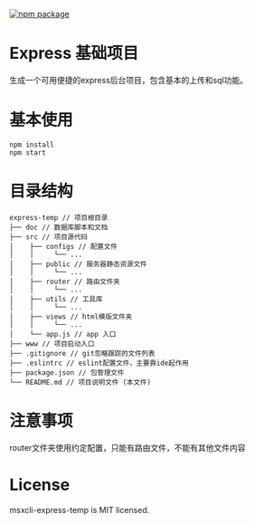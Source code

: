 [![npm package](https://img.shields.io/npm/v/msxcli-express-temp.svg)](https://www.npmjs.com/package/msxcli-express-temp)

# Express 基础项目
生成一个可用便捷的express后台项目，包含基本的上传和sql功能。

# 基本使用

```shell
npm install
npm start
```

# 目录结构

    express-temp // 项目根目录
    ├── doc // 数据库脚本和文档
    ├── src // 项目源代码
    │    ├── configs // 配置文件
    │    │     └── ...
    │    ├── public // 服务器静态资源文件
    │    │     └── ...
    │    ├── router // 路由文件夹
    │    │     └── ...
    │    ├── utils // 工具库
    │    │     └── ...
    │    ├── views // html模版文件夹
    │    │     └── ...
    │    └── app.js // app 入口
    ├── www // 项目启动入口
    ├── .gitignore // git忽略跟踪的文件列表
    ├── .eslintrc // eslint配置文件，主要靠ide起作用
    ├── package.json // 包管理文件
    └── README.md // 项目说明文件 (本文件)

# 注意事项

router文件夹使用约定配置，只能有路由文件，不能有其他文件内容

# License
msxcli-express-temp is MIT licensed.
